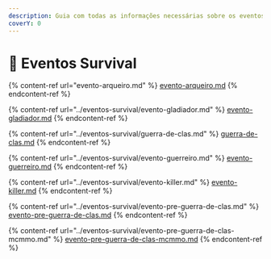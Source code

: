 ```yaml
---
description: Guia com todas as informações necessárias sobre os eventos do Survival.
coverY: 0
---
```


# 🌳 Eventos Survival

{% content-ref url="evento-arqueiro.md" %}
[evento-arqueiro.md](evento-arqueiro.md)
{% endcontent-ref %}

{% content-ref url="../eventos-survival/evento-gladiador.md" %}
[evento-gladiador.md](../eventos-survival/evento-gladiador.md)
{% endcontent-ref %}

{% content-ref url="../eventos-survival/guerra-de-clas.md" %}
[guerra-de-clas.md](../eventos-survival/guerra-de-clas.md)
{% endcontent-ref %}

{% content-ref url="../eventos-survival/evento-guerreiro.md" %}
[evento-guerreiro.md](../eventos-survival/evento-guerreiro.md)
{% endcontent-ref %}

{% content-ref url="../eventos-survival/evento-killer.md" %}
[evento-killer.md](../eventos-survival/evento-killer.md)
{% endcontent-ref %}

{% content-ref url="../eventos-survival/evento-pre-guerra-de-clas.md" %}
[evento-pre-guerra-de-clas.md](../eventos-survival/evento-pre-guerra-de-clas.md)
{% endcontent-ref %}

{% content-ref url="../eventos-survival/evento-pre-guerra-de-clas-mcmmo.md" %}
[evento-pre-guerra-de-clas-mcmmo.md](../eventos-survival/evento-pre-guerra-de-clas-mcmmo.md)
{% endcontent-ref %}
